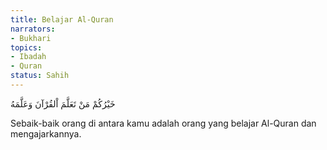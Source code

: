 ```yaml
---
title: Belajar Al-Quran
narrators:
- Bukhari
topics:
- Ibadah
- Quran
status: Sahih
---
```


<p lang="ar">
خَيْرُكُمْ مَنْ تَعَلَّمَ اْلقُرْآنَ وَعَلَّمَهُ
</p>

Sebaik-baik orang di antara kamu adalah orang yang belajar Al-Quran dan mengajarkannya.
